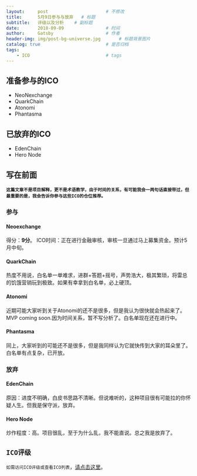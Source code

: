 ```yaml
---
layout:     post                      # 不修改
title:      5月9日参与与放弃   # 标题
subtitle:   评级以及分析    # 副标题
date:       2018-09-09                # 时间
author:     Gatsby                    # 作者
header-img: img/post-bg-universe.jpg       # 标题背景图片
catalog: true                         # 是否归档
tags:
    - ICO                             # tags
---
```


## 准备参与的ICO
- NeoNexchange
- QuarkChain
- Atonomi
- Phantasma

## 已放弃的ICO
- EdenChain
- Hero Node

## 写在前面 
**`这篇文章不是项目解释，更不是术语教学，由于时间的关系，有可能我会一两句话直接带过，但最重要的是，我会告诉你参与这些ICO的仓位推荐。`**

### 参与

#### Neoexchange

得分：**9分**。 ICO时间：正在进行金融审核，审核一旦通过马上募集资金。预计5月中旬。

#### QuarkChain

热度不用说，白名单一单难求，进群+答题+摇号，声势浩大，极其繁琐，将雷总的饥饿营销玩到极致。如果有幸拿到白名单，必上硬顶。

#### Atonomi

近期可能大家听到关于Atonomi的还不是很多，但是我认为很快就会热起来了。MVP coming soon.因为时间关系，暂不写分析了。白名单现在还在进行中。

#### Phantasma

同上，大家听到的可能还不是很多，但是我同样认为它就快传到大家的耳朵里了。白名单有点复杂，已开放。

### 放弃

#### EdenChain

原因：进度不明确，白皮书思路不清晰。但说难听的，这种项目很有可能拉的你怀疑人生。但我是保守派，放弃。

#### Hero Node

炒作程度：高。项目很乱，至于为什么乱，我不能直说。总之我是放弃了。


## `ICO评级`

`如需访问ICO评级或查看ICO列表`，[请点击这里](http://10512.net/2018/04/24/%E7%AC%AC%E4%B8%80%E7%AF%87/#%E5%85%8D%E8%B4%A3%E5%A3%B0%E6%98%8E)。
